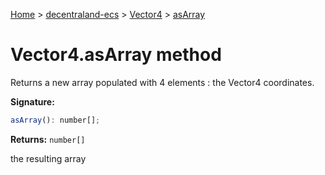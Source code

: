 [Home](./index) &gt; [decentraland-ecs](./decentraland-ecs.md) &gt; [Vector4](./decentraland-ecs.vector4.md) &gt; [asArray](./decentraland-ecs.vector4.asarray.md)

# Vector4.asArray method

Returns a new array populated with 4 elements : the Vector4 coordinates.

**Signature:**
```javascript
asArray(): number[];
```
**Returns:** `number[]`

the resulting array
